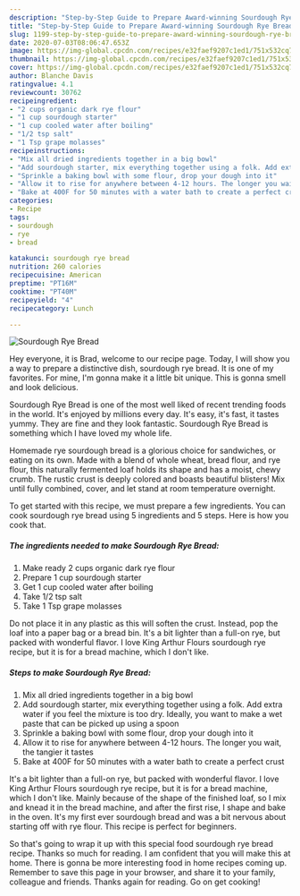 ```yaml
---
description: "Step-by-Step Guide to Prepare Award-winning Sourdough Rye Bread"
title: "Step-by-Step Guide to Prepare Award-winning Sourdough Rye Bread"
slug: 1199-step-by-step-guide-to-prepare-award-winning-sourdough-rye-bread
date: 2020-07-03T08:06:47.653Z
image: https://img-global.cpcdn.com/recipes/e32faef9207c1ed1/751x532cq70/sourdough-rye-bread-recipe-main-photo.jpg
thumbnail: https://img-global.cpcdn.com/recipes/e32faef9207c1ed1/751x532cq70/sourdough-rye-bread-recipe-main-photo.jpg
cover: https://img-global.cpcdn.com/recipes/e32faef9207c1ed1/751x532cq70/sourdough-rye-bread-recipe-main-photo.jpg
author: Blanche Davis
ratingvalue: 4.1
reviewcount: 30762
recipeingredient:
- "2 cups organic dark rye flour"
- "1 cup sourdough starter"
- "1 cup cooled water after boiling"
- "1/2 tsp salt"
- "1 Tsp grape molasses"
recipeinstructions:
- "Mix all dried ingredients together in a big bowl"
- "Add sourdough starter, mix everything together using a folk. Add extra water if you feel the mixture is too dry. Ideally, you want to make a wet paste that can be picked up using a spoon"
- "Sprinkle a baking bowl with some flour, drop your dough into it"
- "Allow it to rise for anywhere between 4-12 hours. The longer you wait, the tangier it tastes"
- "Bake at 400F for 50 minutes with a water bath to create a perfect crust"
categories:
- Recipe
tags:
- sourdough
- rye
- bread

katakunci: sourdough rye bread 
nutrition: 260 calories
recipecuisine: American
preptime: "PT16M"
cooktime: "PT40M"
recipeyield: "4"
recipecategory: Lunch

---
```



![Sourdough Rye Bread](https://img-global.cpcdn.com/recipes/e32faef9207c1ed1/751x532cq70/sourdough-rye-bread-recipe-main-photo.jpg)

Hey everyone, it is Brad, welcome to our recipe page. Today, I will show you a way to prepare a distinctive dish, sourdough rye bread. It is one of my favorites. For mine, I'm gonna make it a little bit unique. This is gonna smell and look delicious.

Sourdough Rye Bread is one of the most well liked of recent trending foods in the world. It's enjoyed by millions every day. It's easy, it's fast, it tastes yummy. They are fine and they look fantastic. Sourdough Rye Bread is something which I have loved my whole life.

Homemade rye sourdough bread is a glorious choice for sandwiches, or eating on its own. Made with a blend of whole wheat, bread flour, and rye flour, this naturally fermented loaf holds its shape and has a moist, chewy crumb. The rustic crust is deeply colored and boasts beautiful blisters! Mix until fully combined, cover, and let stand at room temperature overnight.


To get started with this recipe, we must prepare a few ingredients. You can cook sourdough rye bread using 5 ingredients and 5 steps. Here is how you cook that.

<!--inarticleads1-->

##### The ingredients needed to make Sourdough Rye Bread:

1. Make ready 2 cups organic dark rye flour
1. Prepare 1 cup sourdough starter
1. Get 1 cup cooled water after boiling
1. Take 1/2 tsp salt
1. Take 1 Tsp grape molasses


Do not place it in any plastic as this will soften the crust. Instead, pop the loaf into a paper bag or a bread bin. It&#39;s a bit lighter than a full-on rye, but packed with wonderful flavor. I love King Arthur Flours sourdough rye recipe, but it is for a bread machine, which I don&#39;t like. 

<!--inarticleads2-->

##### Steps to make Sourdough Rye Bread:

1. Mix all dried ingredients together in a big bowl
1. Add sourdough starter, mix everything together using a folk. Add extra water if you feel the mixture is too dry. Ideally, you want to make a wet paste that can be picked up using a spoon
1. Sprinkle a baking bowl with some flour, drop your dough into it
1. Allow it to rise for anywhere between 4-12 hours. The longer you wait, the tangier it tastes
1. Bake at 400F for 50 minutes with a water bath to create a perfect crust


It&#39;s a bit lighter than a full-on rye, but packed with wonderful flavor. I love King Arthur Flours sourdough rye recipe, but it is for a bread machine, which I don&#39;t like. Mainly because of the shape of the finished loaf, so I mix and knead it in the bread machine, and after the first rise, I shape and bake in the oven. It&#39;s my first ever sourdough bread and was a bit nervous about starting off with rye flour. This recipe is perfect for beginners. 

So that's going to wrap it up with this special food sourdough rye bread recipe. Thanks so much for reading. I am confident that you will make this at home. There is gonna be more interesting food in home recipes coming up. Remember to save this page in your browser, and share it to your family, colleague and friends. Thanks again for reading. Go on get cooking!
